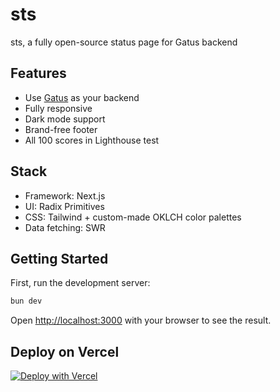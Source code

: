 # sts

sts, a fully open-source status page for Gatus backend

## Features

- Use [Gatus](https://github.com/TwiN/gatus) as your backend
- Fully responsive
- Dark mode support
- Brand-free footer
- All 100 scores in Lighthouse test

## Stack

- Framework: Next.js
- UI: Radix Primitives
- CSS: Tailwind + custom-made OKLCH color palettes
- Data fetching: SWR

## Getting Started

First, run the development server:

```bash
bun dev
```

Open [http://localhost:3000](http://localhost:3000) with your browser to see the result.

## Deploy on Vercel

[![Deploy with Vercel](https://vercel.com/button)](https://vercel.com/new/clone?repository-url=https%3A%2F%2Fgithub.com%2Fsparanoid%2Fsts&env=NEXT_PUBLIC_SITE_TITLE,NEXT_PUBLIC_SITE_DESC,NEXT_PUBLIC_SITE_LOGO,NEXT_PUBLIC_SITE_BACK_TITLE,NEXT_PUBLIC_SITE_BACK_URL,NEXT_PUBLIC_FOOTER_TEXT,GATUS_API_BASE&envDescription=%60GATUS_API_BASE%60%20is%20required%2C%20ie.%20%60https%3A%2F%2Fstatus.twin.sh%2Fapi%2Fv1%60&project-name=sts&repository-name=sts)
